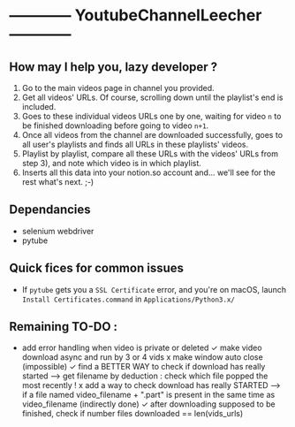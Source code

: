 # ———— YoutubeChannelLeecher ————

## How may I help you, lazy developer ?
1) Go to the main videos page in channel you provided.
2) Get all videos' URLs. Of course, scrolling down until the playlist's end is included.
3) Goes to these individual videos URLs one by one, waiting for video `n` to be finished downloading before going to video `n+1`.
4) Once all videos from the channel are downloaded successfully, goes to all user's playlists and finds all URLs in these playlists' videos.
5) Playlist by playlist, compare all these URLs with the videos' URLs from step 3), and note which video is in which playlist.
6) Inserts all this data into your notion.so account and... we'll see for the rest what's next. ;-)

## Dependancies
- selenium webdriver
- pytube

## Quick fices for common issues
- If `pytube` gets you a `SSL Certificate` error, and you're on macOS, launch `Install Certificates.command` in `Applications/Python3.x/`

## Remaining TO-DO :
- add error handling when video is private or deleted
✓ make video download async and run by 3 or 4 vids
x make window auto close (impossible)
✓ find a BETTER WAY to check if download has really started —> get filename by deduction : check which file popped the most recently !
x add a way to check download has really STARTED —> if a file named video_filename + ".part" is present in the same time as video_filename (indirectly done)
✓ after downloading supposed to be finished, check if number files downloaded == len(vids_urls)